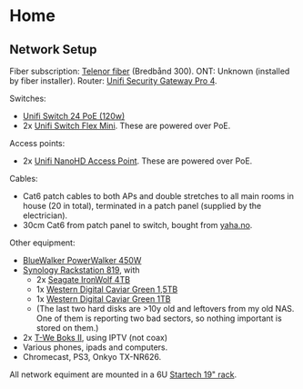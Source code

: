 # Home

## Network Setup

Fiber subscription: [Telenor fiber](https://www.telenor.no/privat/internett/fiber/) (Bredbånd 300).
ONT: Unknown (installed by fiber installer).
Router: [Unifi Security Gateway Pro 4](https://www.ui.com/unifi-routing/unifi-security-gateway-pro-4/).

Switches:
-  [Unifi Switch 24 PoE (120w)](https://eu.store.ui.com/collections/unifi-network-routing-switching/products/usw-24-poe)
-  2x [Unifi Switch Flex Mini](https://eu.store.ui.com/collections/unifi-network-routing-switching/products/usw-flex-mini). These are powered over PoE.

Access points:
- 2x [Unifi NanoHD Access Point](https://eu.store.ui.com/collections/unifi-network-wireless/products/unifi-nanohd). These are powered over PoE.

Cables:
- Cat6 patch cables to both APs and double stretches to all main rooms in house (20 in total), terminated in a patch panel (supplied by the electrician).
- 30cm Cat6 from patch panel to switch, bought from [yaha.no](https://www.yaha.no/?hg=298&ug=3885).

Other equipment:
- [BlueWalker PowerWalker 450W](https://www.komplett.no/product/1104062/datautstyr/pc-tilbehoer/ups-overspenningsvern/ups-og-ups-batteri/bluewalker-powerwalker-ups-vi-750-r1u)
- [Synology Rackstation 819](https://www.synology.com/en-global/products/RS819), with
  - 2x [Seagate IronWolf 4TB](https://www.komplett.no/product/898981/datautstyr/lagring/harddiskerssd/harddisk-35/seagate-ironwolf-4tb-35-nas-hdd)
  - 1x [Western Digital Caviar Green 1,5TB](https://www.komplett.no/product/445869)
  - 1x [Western Digital Caviar Green 1TB](https://www.komplett.no/product/575186)
  - (The last two hard disks are >10y old and leftovers from my old NAS. One of them is reporting two bad sectors, so nothing important is stored on them.)
- 2x [T-We Boks II](https://www.telenor.no/privat/tv/t-we/dekoder/), using IPTV (not coax)
- Various phones, ipads and computers.
- Chromecast, PS3, Onkyo TX-NR626.

All network equiment are mounted in a 6U [Startech 19" rack](https://www.dustinhome.no/product/5011089096/startech-wall-mounted-19-rack-6u).

